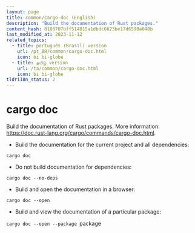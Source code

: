 ```yaml
---
layout: page
title: common/cargo-doc (English)
description: "Build the documentation of Rust packages."
content_hash: 8188707bff514815a1dbdc6623be17d6590a040b
last_modified_at: 2023-11-12
related_topics:
  - title: português (Brasil) version
    url: /pt_BR/common/cargo-doc.html
    icon: bi bi-globe
  - title: தமிழ் version
    url: /ta/common/cargo-doc.html
    icon: bi bi-globe
tldri18n_status: 2
---
```

# cargo doc

Build the documentation of Rust packages.
More information: <https://doc.rust-lang.org/cargo/commands/cargo-doc.html>.

- Build the documentation for the current project and all dependencies:

`cargo doc`

- Do not build documentation for dependencies:

`cargo doc --no-deps`

- Build and open the documentation in a browser:

`cargo doc --open`

- Build and view the documentation of a particular package:

`cargo doc --open --package `<span class="tldr-var badge badge-pill bg-dark-lm bg-white-dm text-white-lm text-dark-dm font-weight-bold">package</span>
